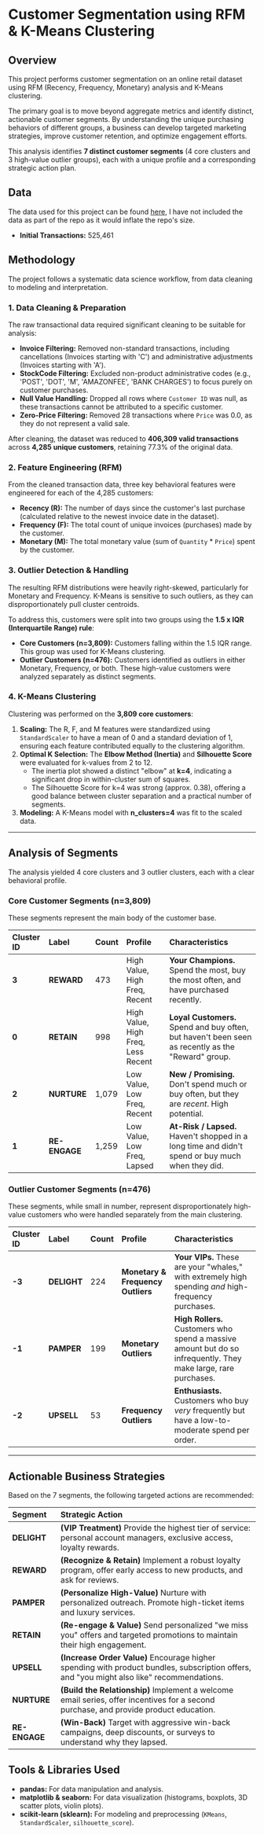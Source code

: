 

# Customer Segmentation using RFM & K-Means Clustering

## Overview

This project performs customer segmentation on an online retail dataset using RFM (Recency, Frequency, Monetary) analysis and K-Means clustering.

The primary goal is to move beyond aggregate metrics and identify distinct, actionable customer segments. By understanding the unique purchasing behaviors of different groups, a business can develop targeted marketing strategies, improve customer retention, and optimize engagement efforts.

This analysis identifies **7 distinct customer segments** (4 core clusters and 3 high-value outlier groups), each with a unique profile and a corresponding strategic action plan.

## Data

The data used for this project can be found [here](https://archive.ics.uci.edu/dataset/502/online+retail+ii), I have not included the data as part of the repo as it would inflate the repo's size.

* **Initial Transactions:** 525,461

## Methodology

The project follows a systematic data science workflow, from data cleaning to modeling and interpretation.

### 1. Data Cleaning & Preparation

The raw transactional data required significant cleaning to be suitable for analysis:
* **Invoice Filtering:** Removed non-standard transactions, including cancellations (Invoices starting with 'C') and administrative adjustments (Invoices starting with 'A').
* **StockCode Filtering:** Excluded non-product administrative codes (e.g., 'POST', 'DOT', 'M', 'AMAZONFEE', 'BANK CHARGES') to focus purely on customer purchases.
* **Null Value Handling:** Dropped all rows where `Customer ID` was null, as these transactions cannot be attributed to a specific customer.
* **Zero-Price Filtering:** Removed 28 transactions where `Price` was 0.0, as they do not represent a valid sale.

After cleaning, the dataset was reduced to **406,309 valid transactions** across **4,285 unique customers**, retaining 77.3% of the original data.

### 2. Feature Engineering (RFM)

From the cleaned transaction data, three key behavioral features were engineered for each of the 4,285 customers:

* **Recency (R):** The number of days since the customer's last purchase (calculated relative to the newest invoice date in the dataset).
* **Frequency (F):** The total count of unique invoices (purchases) made by the customer.
* **Monetary (M):** The total monetary value (sum of `Quantity` * `Price`) spent by the customer.

### 3. Outlier Detection & Handling

The resulting RFM distributions were heavily right-skewed, particularly for Monetary and Frequency. K-Means is sensitive to such outliers, as they can disproportionately pull cluster centroids.

To address this, customers were split into two groups using the **1.5 x IQR (Interquartile Range) rule**:
* **Core Customers (n=3,809):** Customers falling within the 1.5 IQR range. This group was used for K-Means clustering.
* **Outlier Customers (n=476):** Customers identified as outliers in either Monetary, Frequency, or both. These high-value customers were analyzed separately as distinct segments.

### 4. K-Means Clustering

Clustering was performed on the **3,809 core customers**:
1.  **Scaling:** The R, F, and M features were standardized using `StandardScaler` to have a mean of 0 and a standard deviation of 1, ensuring each feature contributed equally to the clustering algorithm.
2.  **Optimal K Selection:** The **Elbow Method (Inertia)** and **Silhouette Score** were evaluated for k-values from 2 to 12.
    * The inertia plot showed a distinct "elbow" at **k=4**, indicating a significant drop in within-cluster sum of squares.
    * The Silhouette Score for k=4 was strong (approx. 0.38), offering a good balance between cluster separation and a practical number of segments.
3.  **Modeling:** A K-Means model with **n_clusters=4** was fit to the scaled data.

---

## Analysis of Segments

The analysis yielded 4 core clusters and 3 outlier clusters, each with a clear behavioral profile.

### Core Customer Segments (n=3,809)

These segments represent the main body of the customer base.

| Cluster ID | Label | Count | Profile | Characteristics |
| :--- | :--- | :--- | :--- | :--- |
| **3** | **REWARD** | 473 | High Value, High Freq, Recent | **Your Champions.** Spend the most, buy the most often, and have purchased recently. |
| **0** | **RETAIN** | 998 | High Value, High Freq, Less Recent | **Loyal Customers.** Spend and buy often, but haven't been seen as recently as the "Reward" group. |
| **2** | **NURTURE** | 1,079 | Low Value, Low Freq, Recent | **New / Promising.** Don't spend much or buy often, but they are *recent*. High potential. |
| **1** | **RE-ENGAGE** | 1,259 | Low Value, Low Freq, Lapsed | **At-Risk / Lapsed.** Haven't shopped in a long time and didn't spend or buy much when they did. |

### Outlier Customer Segments (n=476)

These segments, while small in number, represent disproportionately high-value customers who were handled separately from the main clustering.

| Cluster ID | Label | Count | Profile | Characteristics |
| :--- | :--- | :--- | :--- | :--- |
| **-3** | **DELIGHT** | 224 | **Monetary & Frequency Outliers** | **Your VIPs.** These are your "whales," with extremely high spending *and* high-frequency purchases. |
| **-1** | **PAMPER** | 199 | **Monetary Outliers** | **High Rollers.** Customers who spend a massive amount but do so infrequently. They make large, rare purchases. |
| **-2** | **UPSELL** | 53 | **Frequency Outliers** | **Enthusiasts.** Customers who buy *very* frequently but have a low-to-moderate spend per order. |

---

## Actionable Business Strategies

Based on the 7 segments, the following targeted actions are recommended:

| Segment | Strategic Action |
| :--- | :--- |
| **DELIGHT** | **(VIP Treatment)** Provide the highest tier of service: personal account managers, exclusive access, loyalty rewards. |
| **REWARD** | **(Recognize & Retain)** Implement a robust loyalty program, offer early access to new products, and ask for reviews. |
| **PAMPER** | **(Personalize High-Value)** Nurture with personalized outreach. Promote high-ticket items and luxury services. |
| **RETAIN** | **(Re-engage & Value)** Send personalized "we miss you" offers and targeted promotions to maintain their high engagement. |
| **UPSELL** | **(Increase Order Value)** Encourage higher spending with product bundles, subscription offers, and "you might also like" recommendations. |
| **NURTURE** | **(Build the Relationship)** Implement a welcome email series, offer incentives for a second purchase, and provide product education. |
| **RE-ENGAGE**| **(Win-Back)** Target with aggressive win-back campaigns, deep discounts, or surveys to understand why they lapsed. |

## Tools & Libraries Used

* **pandas:** For data manipulation and analysis.
* **matplotlib & seaborn:** For data visualization (histograms, boxplots, 3D scatter plots, violin plots).
* **scikit-learn (sklearn):** For modeling and preprocessing (`KMeans`, `StandardScaler`, `silhouette_score`).
